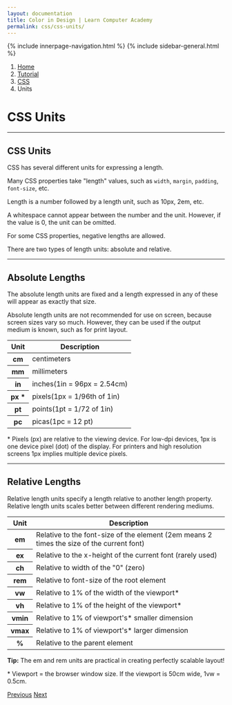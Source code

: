 ```yaml
---
layout: documentation
title: Color in Design | Learn Computer Academy
permalink: css/css-units/
---
```

<div class="loader">
{% include innerpage-navigation.html %}
{% include sidebar-general.html %}
            <div class="page-content">
                <div class="content-wrapper">
                    <div class="row">
                        <div class="col-md-9 content">
                            <nav aria-label="breadcrumb">
                                <ol class="breadcrumb">
                                    <li class="breadcrumb-item"><a href="#">Home</a></li>
                                    <li class="breadcrumb-item"><a href="#">Tutorial</a></li>
                                    <li class="breadcrumb-item"><a href="#">CSS</a></li>
                                    <li class="breadcrumb-item active">Units</li>
                                </ol>
                            </nav>
                            <!-- Your content goes started here -->
                            <div class="doc-content">
                                <h1>CSS Units</h1>
                                <hr>
                                <h2>CSS Units</h2>
                                <p>CSS has several different units for expressing a length.</p>
                                <p>Many CSS properties take &quot;length&quot; values, such as <code>width</code>, <code>margin</code>, <code>padding</code>, <code>font-size</code>, etc.</p>
                                <p>Length is a number followed by a length unit, such as 10px, 2em, etc.</p>
                                <p>A whitespace cannot appear between the number and the unit. However, if the value is 0, the unit can be omitted.</p>
                                <p>For some CSS properties, negative lengths are allowed.</p>
                                <p>There are two types of length units: absolute and relative.</p>
                                <hr>
                                <h2>Absolute Lengths</h2>
                                <p>The absolute length units are fixed and a length expressed in any of these will appear as exactly that size.</p>
                                <p>Absolute length units are not recommended for use on screen, because screen sizes vary so much. However, they can be used if the output medium is known, such as for print layout.</p>
                                <table class="table table-striped table-bordered">
                                    <thead class="thead-shades">
                                        <tr>
                                            <th scope="col">Unit</th>
                                            <th scope="col">Description</th>
                                        </tr>
                                    </thead>
                                    <tbody>
                                        <tr>
                                            <th scope="row">cm</th>
                                            <td>centimeters</td>
                                        </tr>
                                        <tr>
                                            <th scope="row">mm</th>
                                            <td>millimeters</td>
                                        </tr>
                                        <tr>
                                            <th scope="row">in</th>
                                            <td>inches(1in = 96px = 2.54cm)</td>
                                        </tr>  
                                        <tr>
                                            <th scope="row">px *</th>
                                            <td>pixels(1px = 1/96th of 1in)</td>
                                        </tr>
                                        <tr>
                                            <th scope="row">pt</th>
                                            <td>points(1pt = 1/72 of 1in)</td>
                                        </tr>
                                        <tr>
                                            <th scope="row">pc</th>
                                            <td>picas(1pc = 12 pt)</td>
                                        </tr>                                  
                                    </tbody>
                                </table>
                                <p>* Pixels (px) are relative to the viewing device. For low-dpi devices, 1px is one device pixel (dot) of the display. For printers and high resolution screens 1px implies multiple device pixels.</p>
                                <hr>
                                <h2>Relative Lengths</h2>
                                <p>Relative length units specify a length relative to another length property. Relative length units scales better between different rendering mediums.</p>
                                <table class="table table-striped table-bordered">
                                    <thead class="thead-shades">
                                        <tr>
                                            <th scope="col">Unit</th>
                                            <th scope="col">Description</th>
                                        </tr>
                                    </thead>
                                    <tbody>
                                        <tr>
                                            <th scope="row">em</th>
                                            <td>Relative to the font-size of the element (2em means 2 times the size of the current font)  </td>
                                        </tr>
                                        <tr>
                                            <th scope="row">ex</th>
                                            <td>Relative to the x-height of the current font (rarely used)  </td>
                                        </tr>
                                        <tr>
                                            <th scope="row">ch</th>
                                            <td>Relative to width of the "0" (zero)</td>
                                        </tr>
                                        <tr>
                                            <th scope="row">rem</th>
                                            <td>Relative to font-size of the root element</td>
                                        </tr>
                                        <tr>
                                            <th scope="row">vw</th>
                                            <td>Relative to 1% of the width of the viewport* </td>
                                        </tr>
                                        <tr>
                                            <th scope="row">vh</th>
                                            <td>Relative to 1% of the height of the viewport* </td>
                                        </tr>
                                        <tr>
                                            <th scope="row">vmin</th>
                                            <td>Relative to 1% of viewport's* smaller dimension </td>
                                        </tr>
                                        <tr>
                                            <th scope="row">vmax</th>
                                            <td>Relative to 1% of viewport's* larger dimension  </td>
                                        </tr>
                                        <tr>
                                            <th scope="row">%   </th>
                                            <td>Relative to the parent element</td>
                                        </tr>
                                    </tbody>
                                </table>
                                <div class="note">
                                    <p><b>Tip:</b> The em and rem units are practical in creating perfectly scalable layout!</p>
                                    <p>* Viewport = the browser window size. If the viewport is 50cm wide, 1vw = 0.5cm.</p>
                                </div>
                            </div>
                            <!-- /.Your content ends here -->
                            <div class="footer-btn d-flex justify-content-between">
                                <a href="css-form" class="btn"><i class="fas fa-arrow-circle-left"></i>Previous</a>
                                <a href="css-specificity" class="btn">Next<i class="fas fa-arrow-circle-right"></i></a>
                            </div>
                            <!-- /.End of footer button -->
                        </div>
                        <!-- Right Sidebar Start-->
                        <?php include '../includes/right-sidebar-innerpage.php'; ?>
                        <!-- Right-Sidebar End -->
                    </div>
                </div>

